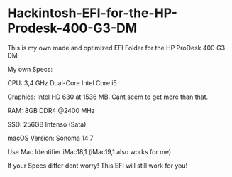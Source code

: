 # Hackintosh-EFI-for-the-HP-Prodesk-400-G3-DM
This is my own made and optimized EFI Folder for the HP ProDesk 400 G3 DM

My own Specs: 

CPU: 3,4 GHz Dual-Core Intel Core i5

Graphics: Intel HD 630 at 1536 MB. Cant seem to get more than that.

RAM: 8GB DDR4 @2400 MHz

SSD: 256GB Intenso (Sata)

macOS Version: Sonoma 14.7

Use Mac Identifier iMac18,1 (iMac19,1 also works for me)

If your Specs differ dont worry! This EFI will still work for you!
